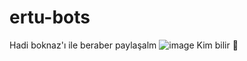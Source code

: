 # ertu-bots
Hadi boknaz'ı ile beraber paylaşalm
![image](https://github.com/user-attachments/assets/b4223bc8-55bc-48d8-94da-9526e9f9f7a0)
Kim bilir 🤷
